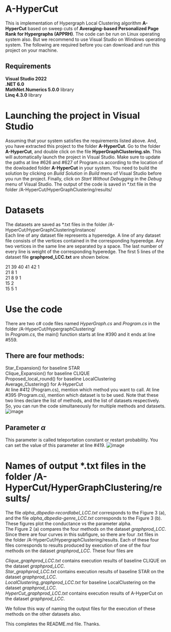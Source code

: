 # A-HyperCut
This is implementation of Hypergraph Local Clustering algorithm **A-HyperCut** based on sweep cuts of **Averaging-based Personalized Page Rank for Hypergraphs (APPRH)**. The code can be run on Linux operating system also. But we recommend to use Visual Studio on Windows operating system. The following are required before you can download and run this project on your machine.
## Requirements
**Visual Studio 2022**  
**.NET 6.0**  
**MathNet.Numerics 5.0.0** library  
**Linq 4.3.0** library  
# Launching the project in Visual Studio
Assuming that your system satisfies the requirements listed above. And, you have extracted this project to the folder **A-HyperCut**. Go to the folder **A-HyperCut**, and double click on the file **HyperGraphClustering.sln**. This will automatically launch the project in Visual Studio. Make sure to update the paths at line #626 and #627 of Program.cs according to the location of the dowloaded folder **A-HyperCut** in your system. You need to build the solution by clicking on *Build Solution* in *Build* menu of Visual Studio before you run the project. Finally, click on *Start Without Debugging* in the *Debug* menu of Visual Studio. The output of the code is saved in *.txt file in the folder /A-HyperCut/HyperGraphClustering/results/
# Datasets
The datasets are saved as *.txt files in the folder /A-HyperCut/HyperGraphClustering/instance/  
Each line of any dataset file represents a hyperedge. A line of any dataset file consists of the vertices contained in the corresponding hyperedge. Any two vertices in the same line are separated by a space. The last number of every line is weight of the corresponding hyperedge. The first 5 lines of the dataset file **graphprod_LCC.txt** are shown below.  
  
21 39 40 41 42 1  
21 8 1  
21 8 9 1  
15 2  
15 5 1  
# Use the code  
There are two c# code files named *HyperGraph.cs* and *Program.cs* in the folder /A-HyperCut/HypergraphClustering/  
In *Program.cs*, the main() function starts at line #390 and it ends at line #559.  
## There are four methods:  
Star_Expansion() for baseline STAR  
Clique_Expansion() for baseline CLIQUE  
Proposed_local_round() for baseline LocalClustering  
Average_Clustering() for A-HyperCut  
At line #412 (Program.cs), mention which method you want to call. At line #395 (Program.cs), mention which dataset is to be used. Note that these two lines declare the list of methods, and the list of datasets respectively. So, you can run the code simultaneously for multiple methods and datasets.  
![image](https://github.com/user-attachments/assets/919041b2-accd-46e1-ae2f-24166a3ba458)

## Parameter $`\alpha`$
This parameter is called teleportation constant or restart probability. You can set the value of this parameter at line #419.
![image](https://github.com/user-attachments/assets/300457f7-0533-4932-bd1d-3536013b2379)

# Names of output *.txt files in the folder /A-HyperCut/HyperGraphClustering/results/
The file *alpha_dbpedia-recordlabel_LCC.txt* corresponds to the Figure 3 (a), and the file *alpha_dbpedia-genre_LCC.txt* corresponds to the Figure 3 (b). These figures plot the conductance vs the parameter alpha.  
The Figure 2 (a) compares the four methods on the dataset *graphprod_LCC*. Since there are four curves in this subfigure, so there are four .txt files in the folder /A-HyperCut/HypergraphClustering/results. Each of these four files corresponds to results produced by execution of one of the four methods on the dataset *graphprod_LCC*. These four files are  
  
*Clique_graphprod_LCC.txt* contains execution results of baseline CLIQUE on the dataset *graphprod_LCC*.   
*Star_graphprod_LCC.txt* contains execution results of baseline STAR on the dataset *graphprod_LCC*.  
*LocalClustering_graphprod_LCC.txt* for baseline LocalClustering on the dataset *graphprod_LCC*.  
*HyperCut_graphprod_LCC.txt* contains execution results of A-HyperCut on the dataset *graphprod_LCC*.  
  
We follow this way of naming the output files for the execution of these methods on the other datasets also.  

This completes the README.md file. Thanks.
